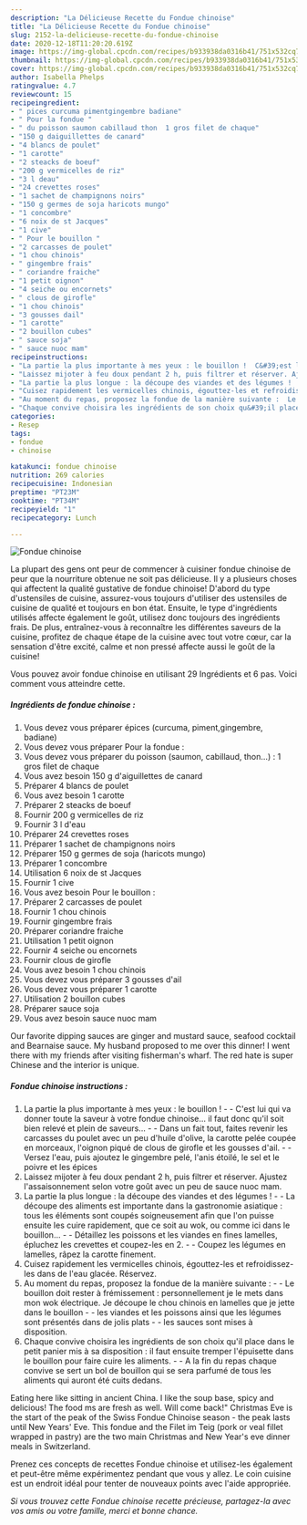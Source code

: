 ```yaml
---
description: "La Délicieuse Recette du Fondue chinoise"
title: "La Délicieuse Recette du Fondue chinoise"
slug: 2152-la-delicieuse-recette-du-fondue-chinoise
date: 2020-12-18T11:20:20.619Z
image: https://img-global.cpcdn.com/recipes/b933938da0316b41/751x532cq70/fondue-chinoise-photo-principale-de-la-recette.jpg
thumbnail: https://img-global.cpcdn.com/recipes/b933938da0316b41/751x532cq70/fondue-chinoise-photo-principale-de-la-recette.jpg
cover: https://img-global.cpcdn.com/recipes/b933938da0316b41/751x532cq70/fondue-chinoise-photo-principale-de-la-recette.jpg
author: Isabella Phelps
ratingvalue: 4.7
reviewcount: 15
recipeingredient:
- " pices curcuma pimentgingembre badiane"
- " Pour la fondue "
- " du poisson saumon cabillaud thon  1 gros filet de chaque"
- "150 g daiguillettes de canard"
- "4 blancs de poulet"
- "1 carotte"
- "2 steacks de boeuf"
- "200 g vermicelles de riz"
- "3 l deau"
- "24 crevettes roses"
- "1 sachet de champignons noirs"
- "150 g germes de soja haricots mungo"
- "1 concombre"
- "6 noix de st Jacques"
- "1 cive"
- " Pour le bouillon "
- "2 carcasses de poulet"
- "1 chou chinois"
- " gingembre frais"
- " coriandre fraiche"
- "1 petit oignon"
- "4 seiche ou encornets"
- " clous de girofle"
- "1 chou chinois"
- "3 gousses dail"
- "1 carotte"
- "2 bouillon cubes"
- " sauce soja"
- " sauce nuoc mam"
recipeinstructions:
- "La partie la plus importante à mes yeux : le bouillon !  C&#39;est lui qui va donner toute la saveur à votre fondue chinoise... il faut donc qu&#39;il soit bien relevé et plein de saveurs...  Dans un fait tout, faites revenir les carcasses du poulet avec un peu d&#39;huile d&#39;olive, la carotte pelée coupée en morceaux, l&#39;oignon piqué de clous de girofle et les gousses d&#39;ail.  Versez l&#39;eau, puis ajoutez le gingembre pelé, l&#39;anis étoilé, le sel et le poivre et les épices"
- "Laissez mijoter à feu doux pendant 2 h, puis filtrer et réserver. Ajustez l&#39;assaisonnement selon votre goût avec un peu de sauce nuoc mam."
- "La partie la plus longue : la découpe des viandes et des légumes !  La découpe des aliments est importante dans la gastronomie asiatique : tous les éléments sont coupés soigneusement afin que l&#39;on puisse ensuite les cuire rapidement, que ce soit au wok, ou comme ici dans le bouillon...  Détaillez les poissons et les viandes en fines lamelles, épluchez les crevettes et coupez-les en 2.  Coupez les légumes en lamelles, râpez la carotte finement."
- "Cuisez rapidement les vermicelles chinois, égouttez-les et refroidissez-les dans de l&#39;eau glacée. Réservez."
- "Au moment du repas, proposez la fondue de la manière suivante :  Le bouillon doit rester à frémissement : personnellement je le mets dans mon wok électrique. Je découpe le chou chinois en lamelles que je jette dans le bouillon  les viandes et les poissons ainsi que les légumes sont présentés dans de jolis plats  les sauces sont mises à disposition."
- "Chaque convive choisira les ingrédients de son choix qu&#39;il place dans le petit panier mis à sa disposition : il faut ensuite tremper l&#39;épuisette dans le bouillon pour faire cuire les aliments.  A la fin du repas chaque convive se sert un bol de bouillon qui se sera parfumé de tous les aliments qui auront été cuits dedans."
categories:
- Resep
tags:
- fondue
- chinoise

katakunci: fondue chinoise 
nutrition: 269 calories
recipecuisine: Indonesian
preptime: "PT23M"
cooktime: "PT34M"
recipeyield: "1"
recipecategory: Lunch

---
```



![Fondue chinoise](https://img-global.cpcdn.com/recipes/b933938da0316b41/751x532cq70/fondue-chinoise-photo-principale-de-la-recette.jpg)

La plupart des gens ont peur de commencer à cuisiner fondue chinoise de peur que la nourriture obtenue ne soit pas délicieuse. Il y a plusieurs choses qui affectent la qualité gustative de fondue chinoise! D'abord du type d'ustensiles de cuisine, assurez-vous toujours d'utiliser des ustensiles de cuisine de qualité et toujours en bon état. Ensuite, le type d'ingrédients utilisés affecte également le goût, utilisez donc toujours des ingrédients frais. De plus, entraînez-vous à reconnaître les différentes saveurs de la cuisine, profitez de chaque étape de la cuisine avec tout votre cœur, car la sensation d'être excité, calme et non pressé affecte aussi le goût de la cuisine!

<!--inarticleads1-->

Vous pouvez avoir fondue chinoise en utilisant 29 Ingrédients et 6 pas. Voici comment vous atteindre cette.

##### Ingrédients de fondue chinoise :

1. Vous devez vous préparer  épices (curcuma, piment,gingembre, badiane)
1. Vous devez vous préparer  Pour la fondue :
1. Vous devez vous préparer  du poisson (saumon, cabillaud, thon...) : 1 gros filet de chaque
1. Vous avez besoin 150 g d&#39;aiguillettes de canard
1. Préparer 4 blancs de poulet
1. Vous avez besoin 1 carotte
1. Préparer 2 steacks de boeuf
1. Fournir 200 g vermicelles de riz
1. Fournir 3 l d&#39;eau
1. Préparer 24 crevettes roses
1. Préparer 1 sachet de champignons noirs
1. Préparer 150 g germes de soja (haricots mungo)
1. Préparer 1 concombre
1. Utilisation 6 noix de st Jacques
1. Fournir 1 cive
1. Vous avez besoin  Pour le bouillon :
1. Préparer 2 carcasses de poulet
1. Fournir 1 chou chinois
1. Fournir  gingembre frais
1. Préparer  coriandre fraiche
1. Utilisation 1 petit oignon
1. Fournir 4 seiche ou encornets
1. Fournir  clous de girofle
1. Vous avez besoin 1 chou chinois
1. Vous devez vous préparer 3 gousses d&#39;ail
1. Vous devez vous préparer 1 carotte
1. Utilisation 2 bouillon cubes
1. Préparer  sauce soja
1. Vous avez besoin  sauce nuoc mam


Our favorite dipping sauces are ginger and mustard sauce, seafood cocktail and Bearnaise sauce. My husband proposed to me over this dinner! I went there with my friends after visiting fisherman&#39;s wharf. The red hate is super Chinese and the interior is unique. 

<!--inarticleads2-->

##### Fondue chinoise instructions :

1. La partie la plus importante à mes yeux : le bouillon ! -  - C&#39;est lui qui va donner toute la saveur à votre fondue chinoise... il faut donc qu&#39;il soit bien relevé et plein de saveurs... -  - Dans un fait tout, faites revenir les carcasses du poulet avec un peu d&#39;huile d&#39;olive, la carotte pelée coupée en morceaux, l&#39;oignon piqué de clous de girofle et les gousses d&#39;ail. -  - Versez l&#39;eau, puis ajoutez le gingembre pelé, l&#39;anis étoilé, le sel et le poivre et les épices
1. Laissez mijoter à feu doux pendant 2 h, puis filtrer et réserver. Ajustez l&#39;assaisonnement selon votre goût avec un peu de sauce nuoc mam.
1. La partie la plus longue : la découpe des viandes et des légumes ! -  - La découpe des aliments est importante dans la gastronomie asiatique : tous les éléments sont coupés soigneusement afin que l&#39;on puisse ensuite les cuire rapidement, que ce soit au wok, ou comme ici dans le bouillon... -  - Détaillez les poissons et les viandes en fines lamelles, épluchez les crevettes et coupez-les en 2. -  - Coupez les légumes en lamelles, râpez la carotte finement.
1. Cuisez rapidement les vermicelles chinois, égouttez-les et refroidissez-les dans de l&#39;eau glacée. Réservez.
1. Au moment du repas, proposez la fondue de la manière suivante : -  - Le bouillon doit rester à frémissement : personnellement je le mets dans mon wok électrique. Je découpe le chou chinois en lamelles que je jette dans le bouillon -  - les viandes et les poissons ainsi que les légumes sont présentés dans de jolis plats -  - les sauces sont mises à disposition.
1. Chaque convive choisira les ingrédients de son choix qu&#39;il place dans le petit panier mis à sa disposition : il faut ensuite tremper l&#39;épuisette dans le bouillon pour faire cuire les aliments. -  - A la fin du repas chaque convive se sert un bol de bouillon qui se sera parfumé de tous les aliments qui auront été cuits dedans.


Eating here like sitting in ancient China. I like the soup base, spicy and delicious! The food ms are fresh as well. Will come back!&#34; Christmas Eve is the start of the peak of the Swiss Fondue Chinoise season - the peak lasts until New Years&#39; Eve. This fondue and the Filet im Teig (pork or veal fillet wrapped in pastry) are the two main Christmas and New Year&#39;s eve dinner meals in Switzerland. 

<!--inarticleads1-->

<p>
Prenez ces concepts de recettes Fondue chinoise et utilisez-les également et peut-être même expérimentez pendant que vous y allez. Le coin cuisine est un endroit idéal pour tenter de nouveaux points avec l'aide appropriée.
</p>

<p>
<i>Si vous trouvez cette Fondue chinoise recette précieuse, partagez-la avec vos amis ou votre famille, merci et bonne chance.</i>
</p>
